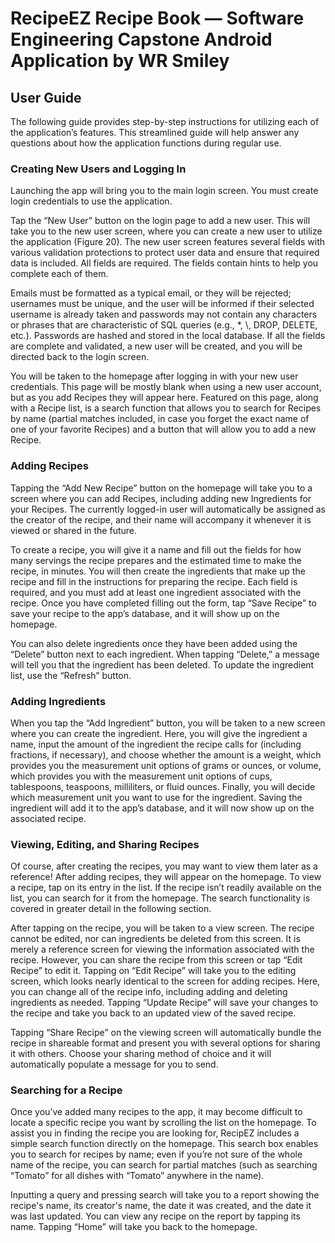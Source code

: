 

# RecipeEZ Recipe Book — Software Engineering Capstone Android Application by WR Smiley

## User Guide

The following guide provides step-by-step instructions for utilizing each of the application’s features. This streamlined guide will help answer any questions about how the application functions during regular use.

### Creating New Users and Logging In

Launching the app will bring you to the main login screen. You must create login credentials to use the application. 

Tap the “New User” button on the login page to add a new user. This will take you to the new user screen, where you can create a new user to utilize the application (Figure 20). The new user screen features several fields with various validation protections to protect user data and ensure that required data is included. All fields are required. The fields contain hints to help you complete each of them. 

Emails must be formatted as a typical email, or they will be rejected; usernames must be unique, and the user will be informed if their selected username is already taken and passwords may not contain any characters or phrases that are characteristic of SQL queries (e.g., *, \\, DROP, DELETE, etc.). Passwords are hashed and stored in the local database. If all the fields are complete and validated, a new user will be created, and you will be directed back to the login screen.

You will be taken to the homepage after logging in with your new user credentials. This page will be mostly blank when using a new user account, but as you add Recipes they will appear here. Featured on this page, along with a Recipe list, is a search function that allows you to search for Recipes by name (partial matches included, in case you forget the exact name of one of your favorite Recipes) and a button that will allow you to add a new Recipe.

### Adding Recipes

Tapping the “Add New Recipe” button on the homepage will take you to a screen where you can add Recipes, including adding new Ingredients for your Recipes. The currently logged-in user will automatically be assigned as the creator of the recipe, and their name will accompany it whenever it is viewed or shared in the future.

To create a recipe, you will give it a name and fill out the fields for how many servings the recipe prepares and the estimated time to make the recipe, in minutes. You will then create the ingredients that make up the recipe and fill in the instructions for preparing the recipe. Each field is required, and you must add at least one ingredient associated with the recipe. Once you have completed filling out the form, tap “Save Recipe” to save your recipe to the app’s database, and it will show up on the homepage.

You can also delete ingredients once they have been added using the “Delete” button next to each ingredient. When tapping “Delete,” a message will tell you that the ingredient has been deleted. To update the ingredient list, use the “Refresh” button.

### Adding Ingredients

When you tap the “Add Ingredient” button, you will be taken to a new screen where you can create the ingredient. Here, you will give the ingredient a name, input the amount of the ingredient the recipe calls for (including fractions, if necessary), and choose whether the amount is a weight, which provides you the measurement unit options of grams or ounces, or volume, which provides you with the measurement unit options of cups, tablespoons, teaspoons, milliliters, or fluid ounces. Finally, you will decide which measurement unit you want to use for the ingredient. Saving the ingredient will add it to the app’s database, and it will now show up on the associated recipe.

### Viewing, Editing, and Sharing Recipes

Of course, after creating the recipes, you may want to view them later as a reference! After adding recipes, they will appear on the homepage. To view a recipe, tap on its entry in the list. If the recipe isn’t readily available on the list, you can search for it from the homepage. The search functionality is covered in greater detail in the following section. 

After tapping on the recipe, you will be taken to a view screen. The recipe cannot be edited, nor can ingredients be deleted from this screen. It is merely a reference screen for viewing the information associated with the recipe. However, you can share the recipe from this screen or tap “Edit Recipe” to edit it. Tapping on “Edit Recipe” will take you to the editing screen, which looks nearly identical to the screen for adding recipes. Here, you can change all of the recipe info, including adding and deleting ingredients as needed. Tapping “Update Recipe” will save your changes to the recipe and take you back to an updated view of the saved recipe.

Tapping “Share Recipe” on the viewing screen will automatically bundle the recipe in shareable format and present you with several options for sharing it with others. Choose your sharing method of choice and it will automatically populate a message for you to send.

### Searching for a Recipe

Once you’ve added many recipes to the app, it may become difficult to locate a specific recipe you want by scrolling the list on the homepage. To assist you in finding the recipe you are looking for, RecipEZ includes a simple search function directly on the homepage. This search box enables you to search for recipes by name; even if you’re not sure of the whole name of the recipe, you can search for partial matches (such as searching “Tomato” for all dishes with “Tomato” anywhere in the name). 

Inputting a query and pressing search will take you to a report showing the recipe's name, its creator's name, the date it was created, and the date it was last updated. You can view any recipe on the report by tapping its name. Tapping “Home” will take you back to the homepage.
